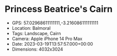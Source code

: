 # Princess Beatrice's Cairn

- GPS: 57.02968611111111,-3.216086111111111
- Location: Balmoral
- Tags: Landscape, Cairn
- Camera: Apple iPhone 14 Pro Max
- Date: 2023-03-19T13:57:57.000+00:00
- Dimensions: 4032x3024
